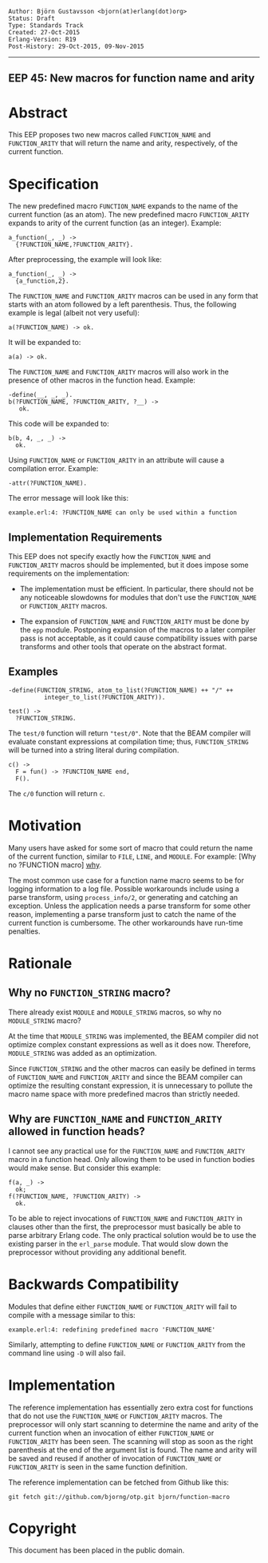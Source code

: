     Author: Björn Gustavsson <bjorn(at)erlang(dot)org>
    Status: Draft
    Type: Standards Track
    Created: 27-Oct-2015
    Erlang-Version: R19
    Post-History: 29-Oct-2015, 09-Nov-2015
****
EEP 45: New macros for function name and arity
----



Abstract
========

This EEP proposes two new macros called `FUNCTION_NAME` and
`FUNCTION_ARITY` that will return the name and arity, respectively, of
the current function.



Specification
=============

The new predefined macro `FUNCTION_NAME` expands to the name of the
current function (as an atom).  The new predefined macro
`FUNCTION_ARITY` expands to arity of the current function (as an
integer).  Example:

    a_function(_, _) ->
      {?FUNCTION_NAME,?FUNCTION_ARITY}.

After preprocessing, the example will look like:

    a_function(_, _) ->
      {a_function,2}.

The `FUNCTION_NAME` and `FUNCTION_ARITY` macros can be used in any
form that starts with an atom followed by a left parenthesis. Thus,
the following example is legal (albeit not very useful):

    a(?FUNCTION_NAME) -> ok.

It will be expanded to:

    a(a) -> ok.

The `FUNCTION_NAME` and `FUNCTION_ARITY` macros will also work in the
presence of other macros in the function head.  Example:

    -define(__, _, _).
    b(?FUNCTION_NAME, ?FUNCTION_ARITY, ?__) ->
       ok.

This code will be expanded to:

    b(b, 4, _, _) ->
      ok.

Using `FUNCTION_NAME` or `FUNCTION_ARITY` in an attribute will cause a
compilation error.  Example:

    -attr(?FUNCTION_NAME).


The error message will look like this:

    example.erl:4: ?FUNCTION_NAME can only be used within a function



Implementation Requirements
---------------------------

This EEP does not specify exactly how the `FUNCTION_NAME` and
`FUNCTION_ARITY` macros should be implemented, but it does impose some
requirements on the implementation:

* The implementation must be efficient.  In particular, there should
  not be any noticeable slowdowns for modules that don't use the
  `FUNCTION_NAME` or `FUNCTION_ARITY` macros.

* The expansion of `FUNCTION_NAME` and `FUNCTION_ARITY` must be done
  by the `epp` module.  Postponing expansion of the macros to a later
  compiler pass is not acceptable, as it could cause compatibility
  issues with parse transforms and other tools that operate on the
  abstract format.




Examples
--------

    -define(FUNCTION_STRING, atom_to_list(?FUNCTION_NAME) ++ "/" ++
              integer_to_list(?FUNCTION_ARITY)).

    test() ->
      ?FUNCTION_STRING.

The `test/0` function will return `"test/0"`.  Note that the
BEAM compiler will evaluate constant expressions at compilation time;
thus, `FUNCTION_STRING` will be turned into a string literal
during compilation.

    c() ->
      F = fun() -> ?FUNCTION_NAME end,
      F().

The `c/0` function will return `c`.



Motivation
==========

Many users have asked for some sort of macro that could return the
name of the current function, similar to `FILE`, `LINE`, and `MODULE`.
For example: [Why no ?FUNCTION macro] [why].

The most common use case for a function name macro seems to be for
logging information to a log file.  Possible workarounds include using
a parse transform, using `process_info/2`, or generating and catching
an exception.  Unless the application needs a parse transform for some
other reason, implementing a parse transform just to catch the name of
the current function is cumbersome.  The other workarounds have
run-time penalties.




Rationale
=========

Why no `FUNCTION_STRING` macro?
--------------------------------

There already exist `MODULE` and `MODULE_STRING` macros, so why
no `MODULE_STRING` macro?

At the time that `MODULE_STRING` was implemented, the BEAM
compiler did not optimize complex constant expressions as well
as it does now.  Therefore, `MODULE_STRING` was added as an
optimization.

Since `FUNCTION_STRING` and the other macros can easily be defined in
terms of `FUNCTION_NAME` and `FUNCTION_ARITY` and since the BEAM
compiler can optimize the resulting constant expression, it is
unnecessary to pollute the macro name space with more predefined
macros than strictly needed.


Why are `FUNCTION_NAME` and `FUNCTION_ARITY` allowed in function heads?
------------------------------------------------------------------------

I cannot see any practical use for the `FUNCTION_NAME` and
`FUNCTION_ARITY` macro in a function head.  Only allowing them to be
used in function bodies would make sense.  But consider this example:

    f(a, _) ->
      ok;
    f(?FUNCTION_NAME, ?FUNCTION_ARITY) ->
      ok.

To be able to reject invocations of `FUNCTION_NAME` and
`FUNCTION_ARITY` in clauses other than the first, the preprocessor
must basically be able to parse arbitrary Erlang code.  The only
practical solution would be to use the existing parser in the
`erl_parse` module.  That would slow down the preprocessor without
providing any additional benefit.




Backwards Compatibility
=======================

Modules that define either `FUNCTION_NAME` or `FUNCTION_ARITY` will
fail to compile with a message similar to this:

    example.erl:4: redefining predefined macro 'FUNCTION_NAME'

Similarly, attempting to define `FUNCTION_NAME` or `FUNCTION_ARITY`
from the command line using `-D` will also fail.



Implementation
==============

The reference implementation has essentially zero extra cost for
functions that do not use the `FUNCTION_NAME` or `FUNCTION_ARITY`
macros.  The preprocessor will only start scanning to determine the
name and arity of the current function when an invocation of either
`FUNCTION_NAME` or `FUNCTION_ARITY` has been seen.  The scanning will
stop as soon as the right parenthesis at the end of the argument list
is found.  The name and arity will be saved and reused if another of
invocation of `FUNCTION_NAME` or `FUNCTION_ARITY` is seen in the same
function definition.

The reference implementation can be fetched from Github like this:

    git fetch git://github.com/bjorng/otp.git bjorn/function-macro



[why]: http://erlang.org/pipermail/erlang-questions/2007-September/029387.html "Why no ?FUNCTION macro"

Copyright
=========

This document has been placed in the public domain.



[EmacsVar]: <> "Local Variables:"
[EmacsVar]: <> "mode: indented-text"
[EmacsVar]: <> "indent-tabs-mode: nil"
[EmacsVar]: <> "sentence-end-double-space: t"
[EmacsVar]: <> "fill-column: 70"
[EmacsVar]: <> "coding: utf-8"
[EmacsVar]: <> "End:"
[VimVar]: <> " vim: set fileencoding=utf-8 expandtab shiftwidth=4 softtabstop=4: "
